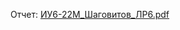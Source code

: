 Отчет:
[ИУ6-22М_Шаговитов_ЛР6.pdf](https://github.com/ShagMichail/PLfWwBD/files/14473600/6-22._._.6.pdf)
